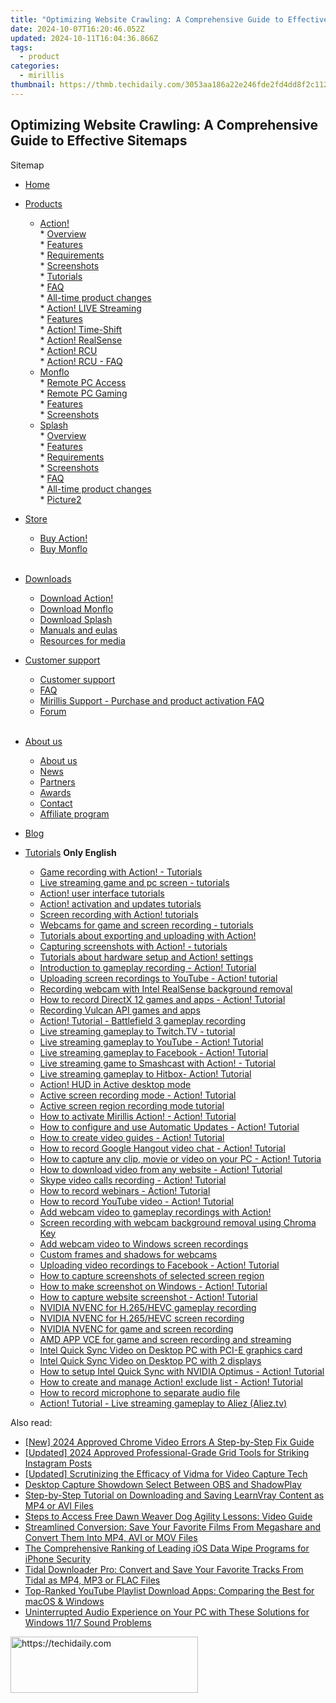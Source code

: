 ```yaml
---
title: "Optimizing Website Crawling: A Comprehensive Guide to Effective Sitemaps"
date: 2024-10-07T16:20:46.052Z
updated: 2024-10-11T16:04:36.866Z
tags:
  - product
categories:
  - mirillis
thumbnail: https://thmb.techidaily.com/3053aa186a22e246fde2fd4dd8f2c112e4536c6f6daea88caa002eae0f563142.jpg
---
```


## Optimizing Website Crawling: A Comprehensive Guide to Effective Sitemaps

Sitemap

* [Home](https://tools.techidaily.com/mirillis/products/)
* [Products](https://tools.techidaily.com/mirillis/products/)  
   * [Action!](https://tools.techidaily.com/mirillis/products/)  
         * [Overview](https://tools.techidaily.com/mirillis/products/)  
         * [Features](https://tools.techidaily.com/mirillis/products/)  
         * [Requirements](https://tools.techidaily.com/mirillis/products/)  
         * [Screenshots](https://tools.techidaily.com/mirillis/products/)  
         * [Tutorials](https://tools.techidaily.com/mirillis/products/)  
         * [FAQ](https://tools.techidaily.com/mirillis/products/)  
         * [All-time product changes](https://tools.techidaily.com/mirillis/products/)  
         * [Action! LIVE Streaming](https://tools.techidaily.com/mirillis/products/)  
         * [Features](https://tools.techidaily.com/mirillis/products/)  
         * [Action! Time-Shift](https://tools.techidaily.com/mirillis/products/)  
         * [Action! RealSense](https://tools.techidaily.com/mirillis/products/)  
         * [Action! RCU](https://tools.techidaily.com/mirillis/products/)  
         * [Action! RCU - FAQ](https://tools.techidaily.com/mirillis/products/)  
   * [Monflo](https://tools.techidaily.com/mirillis/products/)  
         * [Remote PC Access](https://tools.techidaily.com/mirillis/products/)  
         * [Remote PC Gaming](https://tools.techidaily.com/mirillis/products/)  
         * [Features](https://tools.techidaily.com/mirillis/products/)  
         * [Screenshots](https://tools.techidaily.com/mirillis/products/)  
   * [Splash](https://tools.techidaily.com/mirillis/products/)  
         * [Overview](https://tools.techidaily.com/mirillis/products/)  
         * [Features](https://tools.techidaily.com/mirillis/products/)  
         * [Requirements](https://tools.techidaily.com/mirillis/products/)  
         * [Screenshots](https://tools.techidaily.com/mirillis/products/)  
         * [FAQ](https://tools.techidaily.com/mirillis/products/)  
         * [All-time product changes](https://tools.techidaily.com/mirillis/products/)  
         * [Picture2](https://tools.techidaily.com/mirillis/products/)
* [Store](https://tools.techidaily.com/mirillis/products/)  
   * [Buy Action!](https://tools.techidaily.com/mirillis/products/)  
   * [Buy Monflo](https://tools.techidaily.com/mirillis/products/)  
[](https://tools.techidaily.com/mirillis/products/)  
[](https://tools.techidaily.com/mirillis/products/)
[](https://tools.techidaily.com/mirillis/products/)
* [](https://tools.techidaily.com/mirillis/products/)[Downloads](https://tools.techidaily.com/mirillis/products/)  
   * [Download Action!](https://tools.techidaily.com/mirillis/products/)  
   * [Download Monflo](https://tools.techidaily.com/mirillis/products/)  
[](https://tools.techidaily.com/mirillis/products/)  
   * [](https://tools.techidaily.com/mirillis/products/)[Download Splash](https://tools.techidaily.com/mirillis/products/)  
   * [Manuals and eulas](https://tools.techidaily.com/mirillis/products/)  
   * [Resources for media](https://tools.techidaily.com/mirillis/products/)
* [Customer support](https://tools.techidaily.com/mirillis/products/)  
   * [Customer support](https://tools.techidaily.com/mirillis/products/)  
   * [FAQ](https://tools.techidaily.com/mirillis/products/)  
   * [Mirillis Support - Purchase and product activation FAQ](https://tools.techidaily.com/mirillis/products/)  
   * [Forum](https://tools.techidaily.com/mirillis/products/)  
[](https://tools.techidaily.com/mirillis/products/)  
[](https://tools.techidaily.com/mirillis/products/)
[](https://tools.techidaily.com/mirillis/products/)
* [](https://tools.techidaily.com/mirillis/products/)[About us](https://tools.techidaily.com/mirillis/products/)  
   * [About us](https://tools.techidaily.com/mirillis/products/)  
   * [News](https://tools.techidaily.com/mirillis/products/)  
   * [Partners](https://tools.techidaily.com/mirillis/products/)  
   * [Awards](https://tools.techidaily.com/mirillis/products/)  
   * [Contact](https://tools.techidaily.com/mirillis/products/)  
   * [Affiliate program](https://tools.techidaily.com/mirillis/products/)
* [Blog](https://tools.techidaily.com/mirillis/products/)

* [Tutorials](https://tools.techidaily.com/mirillis/products/) **Only English**  
   * [Game recording with Action! - Tutorials](https://tools.techidaily.com/mirillis/products/)  
   * [Live streaming game and pc screen - tutorials](https://tools.techidaily.com/mirillis/products/)  
   * [Action! user interface tutorials](https://tools.techidaily.com/mirillis/products/)  
   * [Action! activation and updates tutorials](https://tools.techidaily.com/mirillis/products/)  
   * [Screen recording with Action! tutorials](https://tools.techidaily.com/mirillis/products/)  
   * [Webcams for game and screen recording - tutorials](https://tools.techidaily.com/mirillis/products/)  
   * [Tutorials about exporting and uploading with Action!](https://tools.techidaily.com/mirillis/products/)  
   * [Capturing screenshots with Action! - tutorials](https://tools.techidaily.com/mirillis/products/)  
   * [Tutorials about hardware setup and Action! settings](https://tools.techidaily.com/mirillis/products/)  
   * [Introduction to gameplay recording - Action! Tutorial](https://tools.techidaily.com/mirillis/products/)  
   * [Uploading screen recordings to YouTube - Action! tutorial](https://tools.techidaily.com/mirillis/products/)  
   * [Recording webcam with Intel RealSense background removal](https://tools.techidaily.com/mirillis/products/)  
   * [How to record DirectX 12 games and apps - Action! Tutorial](https://tools.techidaily.com/mirillis/products/)  
   * [Recording Vulcan API games and apps](https://tools.techidaily.com/mirillis/products/)  
   * [Action! Tutorial - Battlefield 3 gameplay recording](https://tools.techidaily.com/mirillis/products/)  
   * [Live streaming gameplay to Twitch.TV - tutorial](https://tools.techidaily.com/mirillis/products/)  
   * [Live streaming gameplay to YouTube - Action! Tutorial](https://tools.techidaily.com/mirillis/products/)  
   * [Live streaming gameplay to Facebook - Action! Tutorial](https://tools.techidaily.com/mirillis/products/)  
   * [Live streaming game to Smashcast with Action! - Tutorial](https://tools.techidaily.com/mirillis/products/)  
   * [Live streaming gameplay to Hitbox- Action! Tutorial](https://tools.techidaily.com/mirillis/products/)  
   * [Action! HUD in Active desktop mode](https://tools.techidaily.com/mirillis/products/)  
   * [Active screen recording mode - Action! Tutorial](https://tools.techidaily.com/mirillis/products/)  
   * [Active screen region recording mode tutorial](https://tools.techidaily.com/mirillis/products/)  
   * [How to activate Mirillis Action! - Action! Tutorial](https://tools.techidaily.com/mirillis/products/)  
   * [How to configure and use Automatic Updates - Action! Tutorial](https://tools.techidaily.com/mirillis/products/)  
   * [How to create video guides - Action! Tutorial](https://tools.techidaily.com/mirillis/products/)  
   * [How to record Google Hangout video chat - Action! Tutorial](https://tools.techidaily.com/mirillis/products/)  
   * [How to capture any clip, movie or video on your PC - Action! Tutoria](https://tools.techidaily.com/mirillis/products/)  
   * [How to download video from any website - Action! Tutorial](https://tools.techidaily.com/mirillis/products/)  
   * [Skype video calls recording - Action! Tutorial](https://tools.techidaily.com/mirillis/products/)  
   * [How to record webinars - Action! Tutorial](https://tools.techidaily.com/mirillis/products/)  
   * [How to record YouTube video - Action! Tutorial](https://tools.techidaily.com/mirillis/products/)  
   * [Add webcam video to gameplay recordings with Action!](https://tools.techidaily.com/mirillis/products/)  
   * [Screen recording with webcam background removal using Chroma Key](https://tools.techidaily.com/mirillis/products/)  
   * [Add webcam video to Windows screen recordings](https://tools.techidaily.com/mirillis/products/)  
   * [Custom frames and shadows for webcams](https://tools.techidaily.com/mirillis/products/)  
   * [Uploading video recordings to Facebook - Action! Tutorial](https://tools.techidaily.com/mirillis/products/)  
   * [How to capture screenshots of selected screen region](https://tools.techidaily.com/mirillis/products/)  
   * [How to make screenshot on Windows - Action! Tutorial](https://tools.techidaily.com/mirillis/products/)  
   * [How to capture website screenshot - Action! Tutorial](https://tools.techidaily.com/mirillis/products/)  
   * [NVIDIA NVENC for H.265/HEVC gameplay recording](https://tools.techidaily.com/mirillis/products/)  
   * [NVIDIA NVENC for H.265/HEVC screen recording](https://tools.techidaily.com/mirillis/products/)  
   * [NVIDIA NVENC for game and screen recording](https://tools.techidaily.com/mirillis/products/)  
   * [AMD APP VCE for game and screen recording and streaming](https://tools.techidaily.com/mirillis/products/)  
   * [Intel Quick Sync Video on Desktop PC with PCI-E graphics card](https://tools.techidaily.com/mirillis/products/)  
   * [Intel Quick Sync Video on Desktop PC with 2 displays](https://tools.techidaily.com/mirillis/products/)  
   * [How to setup Intel Quick Sync with NVIDIA Optimus - Action! Tutorial](https://tools.techidaily.com/mirillis/products/)  
   * [How to create and manage Action! exclude list - Action! Tutorial](https://tools.techidaily.com/mirillis/products/)  
   * [How to record microphone to separate audio file](https://tools.techidaily.com/mirillis/products/)  
   * [Action! Tutorial - Live streaming gameplay to Aliez (Aliez.tv)](https://mirillis.com/live-streaming-gameplay-aliez-action-tutorial)

<ins class="adsbygoogle"
     style="display:block"
     data-ad-format="autorelaxed"
     data-ad-client="ca-pub-7571918770474297"
     data-ad-slot="1223367746"></ins>

<ins class="adsbygoogle"
     style="display:block"
     data-ad-client="ca-pub-7571918770474297"
     data-ad-slot="8358498916"
     data-ad-format="auto"
     data-full-width-responsive="true"></ins>

<span class="atpl-alsoreadstyle">Also read:</span>
<div><ul>
<li><a href="https://facebook-video-content.techidaily.com/new-2024-approved-chrome-video-errors-a-step-by-step-fix-guide/"><u>[New] 2024 Approved Chrome Video Errors A Step-by-Step Fix Guide</u></a></li>
<li><a href="https://instagram-videos.techidaily.com/updated-2024-approved-professional-grade-grid-tools-for-striking-instagram-posts/"><u>[Updated] 2024 Approved Professional-Grade Grid Tools for Striking Instagram Posts</u></a></li>
<li><a href="https://screen-activity-recording.techidaily.com/updated-scrutinizing-the-efficacy-of-vidma-for-video-capture-tech/"><u>[Updated] Scrutinizing the Efficacy of Vidma for Video Capture Tech</u></a></li>
<li><a href="https://screen-mirroring-recording.techidaily.com/desktop-capture-showdown-select-between-obs-and-shadowplay/"><u>Desktop Capture Showdown Select Between OBS and ShadowPlay</u></a></li>
<li><a href="https://win-hacks.techidaily.com/step-by-step-tutorial-on-downloading-and-saving-learnvray-content-as-mp4-or-avi-files/"><u>Step-by-Step Tutorial on Downloading and Saving LearnVray Content as MP4 or AVI Files</u></a></li>
<li><a href="https://win-hacks.techidaily.com/steps-to-access-free-dawn-weaver-dog-agility-lessons-video-guide/"><u>Steps to Access Free Dawn Weaver Dog Agility Lessons: Video Guide</u></a></li>
<li><a href="https://win-hacks.techidaily.com/streamlined-conversion-save-your-favorite-films-from-megashare-and-convert-them-into-mp4-avi-or-mov-files/"><u>Streamlined Conversion: Save Your Favorite Films From Megashare and Convert Them Into MP4, AVI or MOV Files</u></a></li>
<li><a href="https://data-safeguard.techidaily.com/the-comprehensive-ranking-of-leading-ios-data-wipe-programs-for-iphone-security/"><u>The Comprehensive Ranking of Leading iOS Data Wipe Programs for iPhone Security</u></a></li>
<li><a href="https://win-hacks.techidaily.com/tidal-downloader-pro-convert-and-save-your-favorite-tracks-from-tidal-as-mp4-mp3-or-flac-files/"><u>Tidal Downloader Pro: Convert and Save Your Favorite Tracks From Tidal as MP4, MP3 or FLAC Files</u></a></li>
<li><a href="https://win-hacks.techidaily.com/top-ranked-youtube-playlist-download-apps-comparing-the-best-for-macos-and-windows/"><u>Top-Ranked YouTube Playlist Download Apps: Comparing the Best for macOS & Windows</u></a></li>
<li><a href="https://sound-issues.techidaily.com/uninterrupted-audio-experience-on-your-pc-with-these-solutions-for-windows-117-sound-problems/"><u>Uninterrupted Audio Experience on Your PC with These Solutions for Windows 11/7 Sound Problems</u></a></li>
</ul></div>

<!-- affiliate ads begin -->
<a href="https://aligracehair.sjv.io/c/5597632/1938745/19272" target="_top" id="1938745">
  <img src="//a.impactradius-go.com/display-ad/19272-1938745" border="0" alt="https://techidaily.com" width="300" height="90"/>
</a>
<img height="0" width="0" src="https://aligracehair.sjv.io/i/5597632/1938745/19272" style="position:absolute;visibility:hidden;" border="0" />
<!-- affiliate ads end -->

